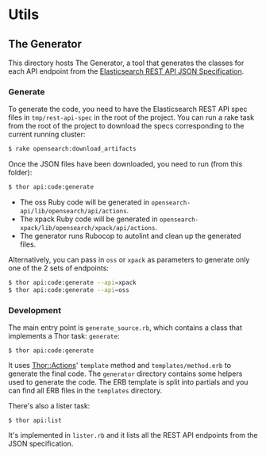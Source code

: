 # Utils

## The Generator

This directory hosts The Generator, a tool that generates the classes for each API endpoint from the [Elasticsearch REST API JSON Specification](https://github.com/elastic/opensearch/tree/master/rest-api-spec).

### Generate

To generate the code, you need to have the Elasticsearch REST API spec files in `tmp/rest-api-spec` in the root of the project. You can run a rake task from the root of the project to download the specs corresponding to the current running cluster:
```bash
$ rake opensearch:download_artifacts
```

Once the JSON files have been downloaded, you need to run (from this folder):
```bash
$ thor api:code:generate
```

- The oss Ruby code will be generated in `opensearch-api/lib/opensearch/api/actions`.  
- The xpack Ruby code will be generated in `opensearch-xpack/lib/opensearch/xpack/api/actions`.
- The generator runs Rubocop to autolint and clean up the generated files.

Alternatively, you can pass in `oss` or `xpack` as parameters to generate only one of the 2 sets of endpoints:

```bash
$ thor api:code:generate --api=xpack
$ thor api:code:generate --api=oss
```

### Development

The main entry point is `generate_source.rb`, which contains a class that implements a Thor task: `generate`:

```
$ thor api:code:generate
```

It uses [Thor::Actions](https://github.com/erikhuda/thor/wiki/Actions)' `template` method and `templates/method.erb` to generate the final code. The `generator` directory contains some helpers used to generate the code. The ERB template is split into partials and you can find all ERB files in the `templates` directory.

There's also a lister task:

```
$ thor api:list
```

It's implemented in `lister.rb` and it lists all the REST API endpoints from the JSON specification.
